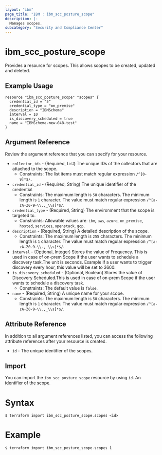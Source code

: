 ```yaml
---
layout: "ibm"
page_title: "IBM : ibm_scc_posture_scope"
description: |-
  Manages scopes.
subcategory: "Security and Compliance Center"
---
```


# ibm_scc_posture_scope

Provides a resource for scopes. This allows scopes to be created, updated and deleted.

## Example Usage

```hcl
resource "ibm_scc_posture_scope" "scopes" {
  credential_id = "5"
  credential_type = "on_premise"
  description = "IBMSchema"
  interval = 10
  is_discovery_scheduled = true
  name = "IBMSchema-new-048-test"
}
```

## Argument Reference

Review the argument reference that you can specify for your resource.

* `collector_ids` - (Required, List) The unique IDs of the collectors that are attached to the scope.
  * Constraints: The list items must match regular expression `/^[0-9]*$/`.
* `credential_id` - (Required, String) The unique identifier of the credential.
  * Constraints: The maximum length is `50` characters. The minimum length is `1` character. The value must match regular expression `/^[a-zA-Z0-9-\\.,_\\s]*$/`.
* `credential_type` - (Required, String) The environment that the scope is targeted to.
  * Constraints: Allowable values are: `ibm`, `aws`, `azure`, `on_premise`, `hosted`, `services`, `openstack`, `gcp`.
* `description` - (Required, String) A detailed description of the scope.
  * Constraints: The maximum length is `255` characters. The minimum length is `1` character. The value must match regular expression `/^[a-zA-Z0-9-\\.,_\\s]*$/`.
* `interval` - (Optional, Integer) Stores the value of Frequency. This is used in case of on-prem Scope if the user wants to schedule a discovery task.The unit is seconds. Example if a user wants to trigger discovery every hour, this value will be set to 3600.
* `is_discovery_scheduled` - (Optional, Boolean) Stores the value of Discovery Scheduled.This is used in case of on-prem Scope if the user wants to schedule a discovery task.
  * Constraints: The default value is `false`.
* `name` - (Required, String) A unique name for your scope.
  * Constraints: The maximum length is `50` characters. The minimum length is `1` character. The value must match regular expression `/^[a-zA-Z0-9-\\.,_\\s]*$/`.

## Attribute Reference

In addition to all argument references listed, you can access the following attribute references after your resource is created.

* `id` - The unique identifier of the scopes.

## Import

You can import the `ibm_scc_posture_scope` resource by using `id`. An identifier of the scope.

# Syntax
```
$ terraform import ibm_scc_posture_scope.scopes <id>
```

# Example
```
$ terraform import ibm_scc_posture_scope.scopes 1
```

